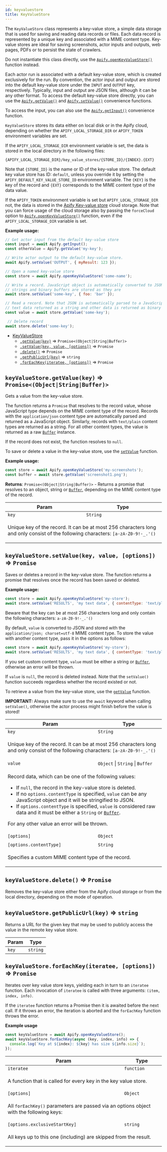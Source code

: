 ```yaml
---
id: keyvaluestore
title: KeyValueStore
---
```

<a name="KeyValueStore"></a>

The `KeyValueStore` class represents a key-value store, a simple data storage that is used
for saving and reading data records or files. Each data record is
represented by a unique key and associated with a MIME content type. Key-value stores are ideal
for saving screenshots, actor inputs and outputs, web pages, PDFs or to persist the state of crawlers.

Do not instantiate this class directly, use the
[`Apify.openKeyValueStore()`](apify#module_Apify.openKeyValueStore) function instead.

Each actor run is associated with a default key-value store, which is created exclusively
for the run. By convention, the actor input and output are stored into the
default key-value store under the `INPUT` and `OUTPUT` key, respectively.
Typically, input and output are JSON files, although it can be any other format.
To access the default key-value store directly, you can use the
[`Apify.getValue()`](apify#module_Apify.getValue)
and [`Apify.setValue()`](apify#module_Apify.setValue) convenience functions.

To access the input, you can also use the [`Apify.getInput()`](apify#module_Apify.getInput) convenience function.

`KeyValueStore` stores its data either on local disk or in the Apify cloud,
depending on whether the `APIFY_LOCAL_STORAGE_DIR` or `APIFY_TOKEN` environment variables are set.

If the `APIFY_LOCAL_STORAGE_DIR` environment variable is set, the data is stored in
the local directory in the following files:
```
{APIFY_LOCAL_STORAGE_DIR}/key_value_stores/{STORE_ID}/{INDEX}.{EXT}
```
Note that `{STORE_ID}` is the name or ID of the key-value store. The default key value store has ID: `default`,
unless you override it by setting the `APIFY_DEFAULT_KEY_VALUE_STORE_ID` environment variable.
The `{KEY}` is the key of the record and `{EXT}` corresponds to the MIME content type of the data value.

If the `APIFY_TOKEN` environment variable is set but `APIFY_LOCAL_STORAGE_DIR` not, the data is stored in the
<a href="https://www.apify.com/docs/storage#key-value-store" target="_blank">Apify Key-value store</a>
cloud storage. Note that you can force usage of the cloud storage also by passing the `forceCloud`
option to [`Apify.openKeyValueStore()`](apify#module_Apify.openKeyValueStore) function,
even if the `APIFY_LOCAL_STORAGE_DIR` variable is set.

**Example usage:**

```javascript
// Get actor input from the default key-value store
const input = await Apify.getInput();
const otherValue = Apify.getValue('my-key');

// Write actor output to the default key-value store.
await Apify.setValue('OUTPUT', { myResult: 123 });

// Open a named key-value store
const store = await Apify.openKeyValueStore('some-name');

// Write a record. JavaScript object is automatically converted to JSON,
// strings and binary buffers are stored as they are
await store.setValue('some-key', { foo: 'bar' });

// Read a record. Note that JSON is automatically parsed to a JavaScript object,
// text data returned as a string and other data is returned as binary buffer
const value = await store.getValue('some-key');

 // Delete record
await store.delete('some-key');
```


* [KeyValueStore](keyvaluestore)
    * [`.getValue(key)`](#KeyValueStore+getValue) ⇒ <code>Promise&lt;(Object|String|Buffer)&gt;</code>
    * [`.setValue(key, value, [options])`](#KeyValueStore+setValue) ⇒ <code>Promise</code>
    * [`.delete()`](#KeyValueStore+delete) ⇒ <code>Promise</code>
    * [`.getPublicUrl(key)`](#KeyValueStore+getPublicUrl) ⇒ <code>string</code>
    * [`.forEachKey(iteratee, [options])`](#KeyValueStore+forEachKey) ⇒ <code>Promise</code>

<a name="KeyValueStore+getValue"></a>

## `keyValueStore.getValue(key)` ⇒ <code>Promise&lt;(Object|String|Buffer)&gt;</code>
Gets a value from the key-value store.

The function returns a `Promise` that resolves to the record value,
whose JavaScript type depends on the MIME content type of the record.
Records with the `application/json`
content type are automatically parsed and returned as a JavaScript object.
Similarly, records with `text/plain` content types are returned as a string.
For all other content types, the value is returned as a raw
<a href="https://nodejs.org/api/buffer.html" target="_blank"><code>Buffer</code></a> instance.

If the record does not exist, the function resolves to `null`.

To save or delete a value in the key-value store, use the
[`setValue`](#KeyValueStore+setValue) function.

**Example usage:**

```javascript
const store = await Apify.openKeyValueStore('my-screenshots');
const buffer = await store.getValue('screenshot1.png');
```

**Returns**: <code>Promise&lt;(Object|String|Buffer)&gt;</code> - Returns a promise that resolves to an object, string
  or <a href="https://nodejs.org/api/buffer.html" target="_blank"><code>Buffer</code></a>, depending
  on the MIME content type of the record.  
<table>
<thead>
<tr>
<th>Param</th><th>Type</th>
</tr>
</thead>
<tbody>
<tr>
<td><code>key</code></td><td><code>String</code></td>
</tr>
<tr>
<td colspan="3"><p>Unique key of the record. It can be at most 256 characters long and only consist
  of the following characters: <code>[a-zA-Z0-9!-_.&#39;()</code></p>
</td></tr></tbody>
</table>
<a name="KeyValueStore+setValue"></a>

## `keyValueStore.setValue(key, value, [options])` ⇒ <code>Promise</code>
Saves or deletes a record in the key-value store.
The function returns a promise that resolves once the record has been saved or deleted.

**Example usage:**

```javascript
const store = await Apify.openKeyValueStore('my-store');
await store.setValue('RESULTS', 'my text data', { contentType: 'text/plain' });
```

Beware that the key can be at most 256 characters long and only contain the following characters: `a-zA-Z0-9!-_.'()`

By default, `value` is converted to JSON and stored with the
`application/json; charset=utf-8` MIME content type.
To store the value with another content type, pass it in the options as follows:
```javascript
const store = await Apify.openKeyValueStore('my-store');
await store.setValue('RESULTS', 'my text data', { contentType: 'text/plain' });
```
If you set custom content type, `value` must be either a string or
<a href="https://nodejs.org/api/buffer.html" target="_blank"><code>Buffer</code></a>, otherwise an error will be thrown.

If `value` is `null`, the record is deleted instead. Note that the `setValue()` function succeeds
regardless whether the record existed or not.

To retrieve a value from the key-value store, use the
[`getValue`](#KeyValueStore+getValue) function.

**IMPORTANT:** Always make sure to use the `await` keyword when calling `setValue()`,
otherwise the actor process might finish before the value is stored!

<table>
<thead>
<tr>
<th>Param</th><th>Type</th>
</tr>
</thead>
<tbody>
<tr>
<td><code>key</code></td><td><code>String</code></td>
</tr>
<tr>
<td colspan="3"><p>Unique key of the record. It can be at most 256 characters long and only consist
  of the following characters: <code>[a-zA-Z0-9!-_.&#39;()</code></p>
</td></tr><tr>
<td><code>value</code></td><td><code>Object</code> | <code>String</code> | <code>Buffer</code></td>
</tr>
<tr>
<td colspan="3"><p>Record data, which can be one of the following values:
  <ul>
    <li>If <code>null</code>, the record in the key-value store is deleted.</li>
    <li>If no <code>options.contentType</code> is specified, <code>value</code> can be any JavaScript object and it will be stringified to JSON.</li>
    <li>If <code>options.contentType</code> is specified, <code>value</code> is considered raw data and it must be either a <code>String</code>
    or <a href="https://nodejs.org/api/buffer.html" target="_blank"><code>Buffer</code></a>.</li>
  </ul>
  For any other value an error will be thrown.</p>
</td></tr><tr>
<td><code>[options]</code></td><td><code>Object</code></td>
</tr>
<tr>
<td colspan="3"></td></tr><tr>
<td><code>[options.contentType]</code></td><td><code>String</code></td>
</tr>
<tr>
<td colspan="3"><p>Specifies a custom MIME content type of the record.</p>
</td></tr></tbody>
</table>
<a name="KeyValueStore+delete"></a>

## `keyValueStore.delete()` ⇒ <code>Promise</code>
Removes the key-value store either from the Apify cloud storage or from the local directory,
depending on the mode of operation.

<a name="KeyValueStore+getPublicUrl"></a>

## `keyValueStore.getPublicUrl(key)` ⇒ <code>string</code>
Returns a URL for the given key that may be used to publicly
access the value in the remote key value store.

<table>
<thead>
<tr>
<th>Param</th><th>Type</th>
</tr>
</thead>
<tbody>
<tr>
<td><code>key</code></td><td><code>string</code></td>
</tr>
<tr>
</tr></tbody>
</table>
<a name="KeyValueStore+forEachKey"></a>

## `keyValueStore.forEachKey(iteratee, [options])` ⇒ <code>Promise</code>
Iterates over key value store keys, yielding each in turn to an `iteratee` function.
Each invocation of `iteratee` is called with three arguments: `(item, index, info)`.

If the `iteratee` function returns a Promise then it is awaited before the next call.
If it throws an error, the iteration is aborted and the `forEachKey` function throws the error.

**Example usage**
```javascript
const keyValueStore = await Apify.openKeyValueStore();
await keyValueStore.forEachKey(async (key, index, info) => {
  console.log(`Key at ${index}: ${key} has size ${info.size}`);
});
```

<table>
<thead>
<tr>
<th>Param</th><th>Type</th>
</tr>
</thead>
<tbody>
<tr>
<td><code>iteratee</code></td><td><code>function</code></td>
</tr>
<tr>
<td colspan="3"><p>A function that is called for every key in the key value store.</p>
</td></tr><tr>
<td><code>[options]</code></td><td><code>Object</code></td>
</tr>
<tr>
<td colspan="3"><p>All <code>forEachKey()</code> parameters are passed
  via an options object with the following keys:</p>
</td></tr><tr>
<td><code>[options.exclusiveStartKey]</code></td><td><code>string</code></td>
</tr>
<tr>
<td colspan="3"><p>All keys up to this one (including) are skipped from the result.</p>
</td></tr></tbody>
</table>
